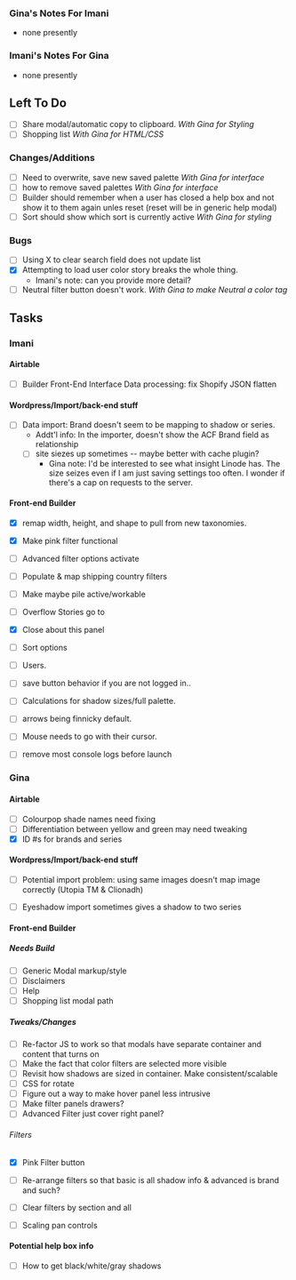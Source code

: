### Gina's Notes For Imani
- none presently

### Imani's Notes For Gina
- none presently

## Left To Do
- [ ] Share modal/automatic copy to clipboard. *With Gina for Styling*
- [ ] Shopping list *With Gina for HTML/CSS*

### Changes/Additions
- [ ] Need to overwrite, save new saved palette *With Gina for interface*
- [ ] how to remove saved palettes *With Gina for interface*
- [ ] Builder should remember when a user has closed a help box and not show it to them again unles reset (reset will be in generic help modal)
- [ ] Sort should show which sort is currently active *With Gina for styling*

### Bugs
- [ ] Using X to clear search field does not update list
- [x] Attempting to load user color story breaks the whole thing.
  * Imani's note: can you provide more detail?
- [ ] Neutral filter button doesn't work. *With Gina to make Neutral a color tag*

## Tasks
### Imani

#### Airtable
- [ ] Builder Front-End Interface Data processing: fix Shopify JSON flatten

#### Wordpress/Import/back-end stuff
- [ ] Data import: Brand doesn't seem to be mapping to shadow or series.
  * Addt'l info: In the importer, doesn't show the ACF Brand field as relationship
  - [ ] site siezes up sometimes -- maybe better with cache plugin?
      * Gina note: I'd be interested to see what insight Linode has. The size seizes even if I am just saving settings too often. I wonder if there's a cap on requests to the server.

#### Front-end Builder
- [x] remap width, height, and shape to pull from new taxonomies.
- [x] Make pink filter functional
- [ ] Advanced filter options activate
- [ ] Populate & map shipping country filters
- [ ] Make maybe pile active/workable
- [ ] Overflow Stories go to

- [x] Close about this panel
- [ ] Sort options

- [ ] Users.
- [ ] save button behavior if you are not logged in..
- [ ] Calculations for shadow sizes/full palette.
- [ ] arrows being finnicky default.
- [ ] Mouse needs to go with their cursor.
- [ ] remove most console logs before launch


### Gina

#### Airtable
- [ ] Colourpop shade names need fixing
- [ ] Differentiation between yellow and green may need tweaking
- [x] ID #s for brands and series

#### Wordpress/Import/back-end stuff
- [ ] Potential import problem: using same images doesn't map image correctly (Utopia TM & Clionadh)
- [ ] Eyeshadow import sometimes gives a shadow to two series


#### Front-end Builder
##### Needs Build
- [ ] Generic Modal markup/style
- [ ] Disclaimers
- [ ] Help
- [ ] Shopping list modal path
##### Tweaks/Changes
- [ ] Re-factor JS to work so that modals have separate container and content that turns on
- [ ] Make the fact that color filters are selected more visible
- [ ] Revisit how shadows are sized in container. Make consistent/scalable
- [ ] CSS for rotate
- [ ] Figure out a way to make hover panel less intrusive
- [ ] Make filter panels drawers?
- [ ] Advanced Filter just cover right panel?
###### Filters
- [x] Pink Filter button
- [ ] Re-arrange filters so that basic is all shadow info & advanced is brand and such?
- [ ] Clear filters by section and all
- [ ] Scaling pan controls


#### Potential help box info
- [ ] How to get black/white/gray shadows

